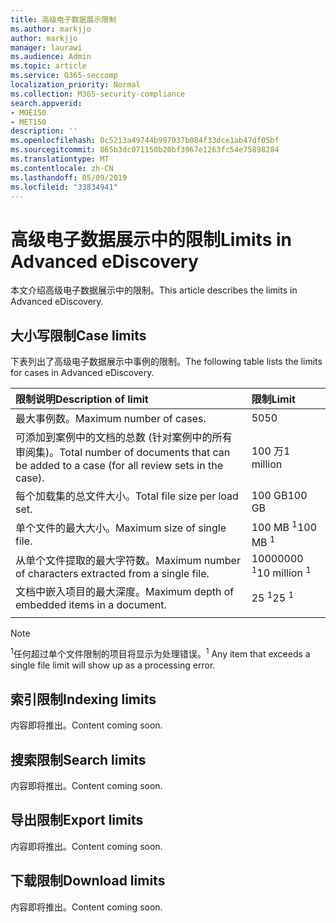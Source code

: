 ```yaml
---
title: 高级电子数据展示限制
ms.author: markjjo
author: markjjo
manager: laurawi
ms.audience: Admin
ms.topic: article
ms.service: O365-seccomp
localization_priority: Normal
ms.collection: M365-security-compliance
search.appverid:
- MOE150
- MET150
description: ''
ms.openlocfilehash: 0c5213a49744b997037b084f33dce1ab47df05bf
ms.sourcegitcommit: 865b3dc071150b20bf3967e1263fc54e75898284
ms.translationtype: MT
ms.contentlocale: zh-CN
ms.lasthandoff: 05/09/2019
ms.locfileid: "33834941"
---
```

# <a name="limits-in-advanced-ediscovery"></a><span data-ttu-id="bcf54-102">高级电子数据展示中的限制</span><span class="sxs-lookup"><span data-stu-id="bcf54-102">Limits in Advanced eDiscovery</span></span>

<span data-ttu-id="bcf54-103">本文介绍高级电子数据展示中的限制。</span><span class="sxs-lookup"><span data-stu-id="bcf54-103">This article describes the limits in Advanced eDiscovery.</span></span>

## <a name="case-limits"></a><span data-ttu-id="bcf54-104">大小写限制</span><span class="sxs-lookup"><span data-stu-id="bcf54-104">Case limits</span></span>

<span data-ttu-id="bcf54-105">下表列出了高级电子数据展示中事例的限制。</span><span class="sxs-lookup"><span data-stu-id="bcf54-105">The following table lists the limits for cases in Advanced eDiscovery.</span></span>

|<span data-ttu-id="bcf54-106">**限制说明**</span><span class="sxs-lookup"><span data-stu-id="bcf54-106">**Description of limit**</span></span>|<span data-ttu-id="bcf54-107">**限制**</span><span class="sxs-lookup"><span data-stu-id="bcf54-107">**Limit**</span></span>|
  |:-----|:-----|
  |<span data-ttu-id="bcf54-108">最大事例数。</span><span class="sxs-lookup"><span data-stu-id="bcf54-108">Maximum number of cases.</span></span>  <br/> |<span data-ttu-id="bcf54-109">50</span><span class="sxs-lookup"><span data-stu-id="bcf54-109">50</span></span>  <br/> |
  |<span data-ttu-id="bcf54-110">可添加到案例中的文档的总数 (针对案例中的所有审阅集)。</span><span class="sxs-lookup"><span data-stu-id="bcf54-110">Total number of documents that can be added to a case (for all review sets in the case).</span></span>  <br/> |<span data-ttu-id="bcf54-111">100 万</span><span class="sxs-lookup"><span data-stu-id="bcf54-111">1 million</span></span>  <br/> |
  |<span data-ttu-id="bcf54-112">每个加载集的总文件大小。</span><span class="sxs-lookup"><span data-stu-id="bcf54-112">Total file size per load set.</span></span>  <br/> |<span data-ttu-id="bcf54-113">100 GB</span><span class="sxs-lookup"><span data-stu-id="bcf54-113">100 GB</span></span>  <br/> |
  |<span data-ttu-id="bcf54-114">单个文件的最大大小。</span><span class="sxs-lookup"><span data-stu-id="bcf54-114">Maximum size of single file.</span></span>   <br/> |<span data-ttu-id="bcf54-115">100 MB <sup>1</sup></span><span class="sxs-lookup"><span data-stu-id="bcf54-115">100 MB <sup>1</sup></span></span> <br/> |
  |<span data-ttu-id="bcf54-116">从单个文件提取的最大字符数。</span><span class="sxs-lookup"><span data-stu-id="bcf54-116">Maximum number of characters extracted from a single file.</span></span>  <br/> |<span data-ttu-id="bcf54-117">10000000 <sup>1</sup></span><span class="sxs-lookup"><span data-stu-id="bcf54-117">10 million <sup>1</sup></span></span> <br/> |
  |<span data-ttu-id="bcf54-118">文档中嵌入项目的最大深度。</span><span class="sxs-lookup"><span data-stu-id="bcf54-118">Maximum depth of embedded items in a document.</span></span>  <br/> |<span data-ttu-id="bcf54-119">25 <sup>1</sup></span><span class="sxs-lookup"><span data-stu-id="bcf54-119">25 <sup>1</sup></span></span> <br/> |
|||
 > [!NOTE]
> <span data-ttu-id="bcf54-120"><sup>1</sup>任何超过单个文件限制的项目将显示为处理错误。</span><span class="sxs-lookup"><span data-stu-id="bcf54-120"><sup>1</sup> Any item that exceeds a single file limit will show up as a processing error.</span></span> 

## <a name="indexing-limits"></a><span data-ttu-id="bcf54-121">索引限制</span><span class="sxs-lookup"><span data-stu-id="bcf54-121">Indexing limits</span></span>

<span data-ttu-id="bcf54-122">内容即将推出。</span><span class="sxs-lookup"><span data-stu-id="bcf54-122">Content coming soon.</span></span>

## <a name="search-limits"></a><span data-ttu-id="bcf54-123">搜索限制</span><span class="sxs-lookup"><span data-stu-id="bcf54-123">Search limits</span></span>

<span data-ttu-id="bcf54-124">内容即将推出。</span><span class="sxs-lookup"><span data-stu-id="bcf54-124">Content coming soon.</span></span>

## <a name="export-limits"></a><span data-ttu-id="bcf54-125">导出限制</span><span class="sxs-lookup"><span data-stu-id="bcf54-125">Export limits</span></span>

<span data-ttu-id="bcf54-126">内容即将推出。</span><span class="sxs-lookup"><span data-stu-id="bcf54-126">Content coming soon.</span></span>

## <a name="download-limits"></a><span data-ttu-id="bcf54-127">下载限制</span><span class="sxs-lookup"><span data-stu-id="bcf54-127">Download limits</span></span>

<span data-ttu-id="bcf54-128">内容即将推出。</span><span class="sxs-lookup"><span data-stu-id="bcf54-128">Content coming soon.</span></span>

